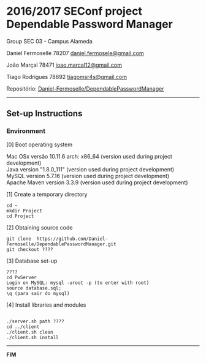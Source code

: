# 2016/2017 SEConf project Dependable Password Manager #

Group SEC 03 - Campus Alameda

Daniel Fermoselle   78207 daniel.fermosele@gmail.com

João Marçal         78471 joao.marcal12@gmail.com

Tiago Rodrigues     78692 tiagomsr4s@gmail.com

Repositório:
[Daniel-Fermoselle/DependablePasswordManager](https://github.com/Daniel-Fermoselle/DependablePasswordManager)

-------------------------------------------------------------------------------

## Set-up Instructions


### Environment

[0] Boot operating system

Mac OSx versão 10.11.6 arch: x86_64 (version used during project development)  
Java version "1.8.0_111" (version used during project development)  
MySQL version 5.7.16 (version used during project development)  
Apache Maven version 3.3.9 (version used during project development)  

[1] Create a temporary directory

```
cd ~
mkdir Project
cd Project
```

[2] Obtaining source code

```
git clone  https://github.com/Daniel-Fermoselle/DependablePasswordManager.git
git checkout ????
```

[3] Database set-up

```
????
cd PwServer
Login on MySQL: mysql -uroot -p (to enter with root)
source database.sql;
\q (para sair do mysql)

```

[4] Install libraries and modules

```

./server.sh path ????
cd ../client
./client.sh clean
./client.sh install

```
 
-------------------------------------------------------------------------------
**FIM**